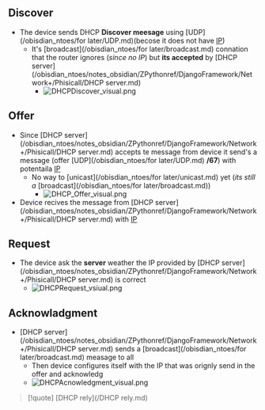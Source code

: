 ## Discover 
-  The device sends DHCP **Discover meesage** using [UDP](/obisdian_ntoes/for later/UDP.md)(becose it does not have [IP](/obisdian_ntoes/notes_obsidian/ZPythonref/DjangoFramework/Network+/Ref_OSI/IP.md)) 
	- It's [broadcast](/obisdian_ntoes/for later/broadcast.md) connation that the router ignores (*since no IP*) but **its accepted** by [DHCP server](/obisdian_ntoes/notes_obsidian/ZPythonref/DjangoFramework/Network+/Phisicall/DHCP server.md)
		- ![DHCPDiscover_visual.png](/static/DHCPDiscover_visual.png)

## Offer 
- Since [DHCP server](/obisdian_ntoes/notes_obsidian/ZPythonref/DjangoFramework/Network+/Phisicall/DHCP server.md)  accepts te message from device it send's a message (offer [UDP](/obisdian_ntoes/for later/UDP.md) **/67**) with potentaila [IP](/obisdian_ntoes/notes_obsidian/ZPythonref/DjangoFramework/Network+/Ref_OSI/IP.md) 
	-  No way to [unicast](/obisdian_ntoes/for later/unicast.md) yet (*its still a* [broadcast](/obisdian_ntoes/for later/broadcast.md))
		- ![DHCP_Offer_visual.png](/static/DHCP_Offer_visual.png)
 - Device recives the message from [DHCP server](/obisdian_ntoes/notes_obsidian/ZPythonref/DjangoFramework/Network+/Phisicall/DHCP server.md) with [IP](/obisdian_ntoes/notes_obsidian/ZPythonref/DjangoFramework/Network+/Ref_OSI/IP.md)

## Request 

- The device ask the **server** weather the IP provided by [DHCP server](/obisdian_ntoes/notes_obsidian/ZPythonref/DjangoFramework/Network+/Phisicall/DHCP server.md)  is correct 
	- ![DHCPRequest_vsiual.png](/static/DHCPRequest_vsiual.png)

## Acknowladgment
- [DHCP server](/obisdian_ntoes/notes_obsidian/ZPythonref/DjangoFramework/Network+/Phisicall/DHCP server.md) sends a [broadcast](/obisdian_ntoes/for later/broadcast.md)  measage to all
	- Then device configures itself with the IP that was orignly send in the offer and acknowledg 
	- ![DHCPAcnowledgment_visual.png](/static/DHCPAcnowledgment_visual.png)


>[!quote] [DHCP rely](/DHCP rely.md)